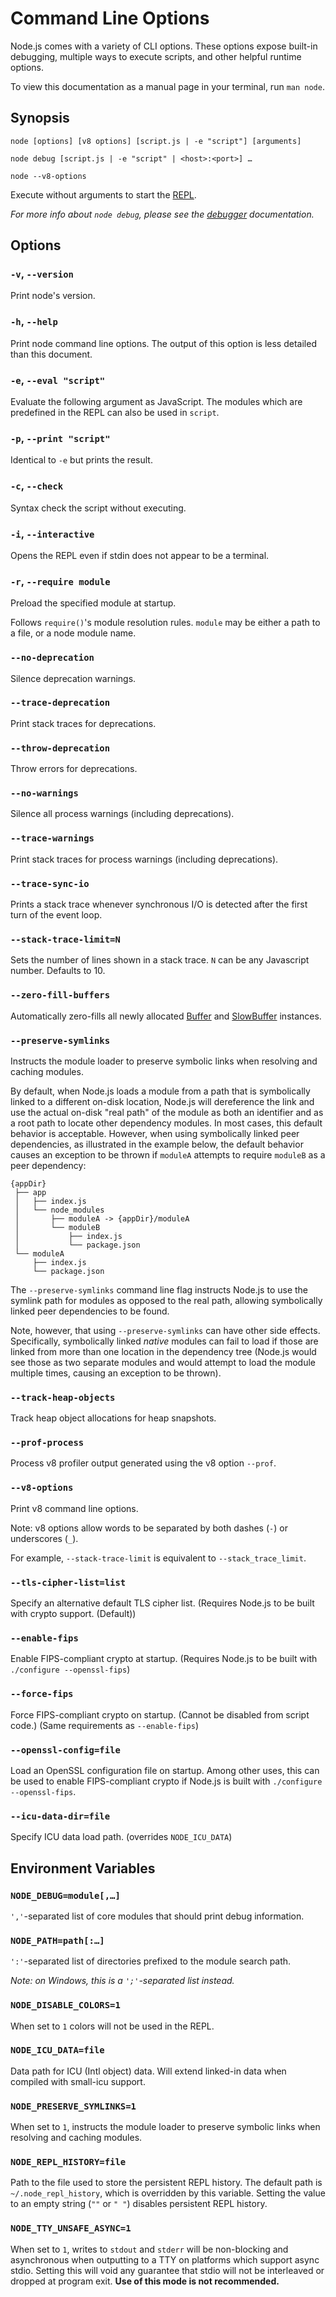 # Command Line Options

<!--type=misc-->

Node.js comes with a variety of CLI options. These options expose built-in
debugging, multiple ways to execute scripts, and other helpful runtime options.

To view this documentation as a manual page in your terminal, run `man node`.


## Synopsis

`node [options] [v8 options] [script.js | -e "script"] [arguments]`

`node debug [script.js | -e "script" | <host>:<port>] …`

`node --v8-options`

Execute without arguments to start the [REPL][].

_For more info about `node debug`, please see the [debugger][] documentation._


## Options

### `-v`, `--version`
<!-- YAML
added: v0.1.3
-->

Print node's version.


### `-h`, `--help`
<!-- YAML
added: v0.1.3
-->

Print node command line options.
The output of this option is less detailed than this document.


### `-e`, `--eval "script"`
<!-- YAML
added: v0.5.2
-->

Evaluate the following argument as JavaScript. The modules which are
predefined in the REPL can also be used in `script`.


### `-p`, `--print "script"`
<!-- YAML
added: v0.6.4
-->

Identical to `-e` but prints the result.


### `-c`, `--check`
<!-- YAML
added: v5.0.0
-->

Syntax check the script without executing.


### `-i`, `--interactive`
<!-- YAML
added: v0.7.7
-->

Opens the REPL even if stdin does not appear to be a terminal.


### `-r`, `--require module`
<!-- YAML
added: v1.6.0
-->

Preload the specified module at startup.

Follows `require()`'s module resolution
rules. `module` may be either a path to a file, or a node module name.


### `--no-deprecation`
<!-- YAML
added: v0.8.0
-->

Silence deprecation warnings.


### `--trace-deprecation`
<!-- YAML
added: v0.8.0
-->

Print stack traces for deprecations.


### `--throw-deprecation`
<!-- YAML
added: v0.11.14
-->

Throw errors for deprecations.

### `--no-warnings`
<!-- YAML
added: v6.0.0
-->

Silence all process warnings (including deprecations).

### `--trace-warnings`
<!-- YAML
added: v6.0.0
-->

Print stack traces for process warnings (including deprecations).

### `--trace-sync-io`
<!-- YAML
added: v2.1.0
-->

Prints a stack trace whenever synchronous I/O is detected after the first turn
of the event loop.

### `--stack-trace-limit=N`

Sets the number of lines shown in a stack trace. `N` can be any Javascript
number. Defaults to 10.


### `--zero-fill-buffers`
<!-- YAML
added: v6.0.0
-->

Automatically zero-fills all newly allocated [Buffer][] and [SlowBuffer][]
instances.


### `--preserve-symlinks`
<!-- YAML
added: v6.3.0
-->

Instructs the module loader to preserve symbolic links when resolving and
caching modules.

By default, when Node.js loads a module from a path that is symbolically linked
to a different on-disk location, Node.js will dereference the link and use the
actual on-disk "real path" of the module as both an identifier and as a root
path to locate other dependency modules. In most cases, this default behavior
is acceptable. However, when using symbolically linked peer dependencies, as
illustrated in the example below, the default behavior causes an exception to
be thrown if `moduleA` attempts to require `moduleB` as a peer dependency:

```text
{appDir}
 ├── app
 │   ├── index.js
 │   └── node_modules
 │       ├── moduleA -> {appDir}/moduleA
 │       └── moduleB
 │           ├── index.js
 │           └── package.json
 └── moduleA
     ├── index.js
     └── package.json
```

The `--preserve-symlinks` command line flag instructs Node.js to use the
symlink path for modules as opposed to the real path, allowing symbolically
linked peer dependencies to be found.

Note, however, that using `--preserve-symlinks` can have other side effects.
Specifically, symbolically linked *native* modules can fail to load if those
are linked from more than one location in the dependency tree (Node.js would
see those as two separate modules and would attempt to load the module multiple
times, causing an exception to be thrown).

### `--track-heap-objects`
<!-- YAML
added: v2.4.0
-->

Track heap object allocations for heap snapshots.


### `--prof-process`
<!-- YAML
added: v6.0.0
-->

Process v8 profiler output generated using the v8 option `--prof`.


### `--v8-options`
<!-- YAML
added: v0.1.3
-->

Print v8 command line options.

Note: v8 options allow words to be separated by both dashes (`-`) or underscores
(`_`).

For example, `--stack-trace-limit` is equivalent to `--stack_trace_limit`.

### `--tls-cipher-list=list`
<!-- YAML
added: v4.0.0
-->

Specify an alternative default TLS cipher list. (Requires Node.js to be built
with crypto support. (Default))


### `--enable-fips`
<!-- YAML
added: v6.0.0
-->

Enable FIPS-compliant crypto at startup. (Requires Node.js to be built with
`./configure --openssl-fips`)


### `--force-fips`
<!-- YAML
added: v6.0.0
-->

Force FIPS-compliant crypto on startup. (Cannot be disabled from script code.)
(Same requirements as `--enable-fips`)


### `--openssl-config=file`
<!-- YAML
added: v6.9.0
-->

Load an OpenSSL configuration file on startup. Among other uses, this can be
used to enable FIPS-compliant crypto if Node.js is built with
`./configure --openssl-fips`.


### `--icu-data-dir=file`
<!-- YAML
added: v0.11.15
-->

Specify ICU data load path. (overrides `NODE_ICU_DATA`)

## Environment Variables

### `NODE_DEBUG=module[,…]`
<!-- YAML
added: v0.1.32
-->

`','`-separated list of core modules that should print debug information.


### `NODE_PATH=path[:…]`
<!-- YAML
added: v0.1.32
-->

`':'`-separated list of directories prefixed to the module search path.

_Note: on Windows, this is a `';'`-separated list instead._


### `NODE_DISABLE_COLORS=1`
<!-- YAML
added: v0.3.0
-->

When set to `1` colors will not be used in the REPL.


### `NODE_ICU_DATA=file`
<!-- YAML
added: v0.11.15
-->

Data path for ICU (Intl object) data. Will extend linked-in data when compiled
with small-icu support.

### `NODE_PRESERVE_SYMLINKS=1`
<!-- YAML
added: REPLACEME
-->

When set to `1`, instructs the module loader to preserve symbolic links when
resolving and caching modules.

### `NODE_REPL_HISTORY=file`
<!-- YAML
added: v3.0.0
-->

Path to the file used to store the persistent REPL history. The default path is
`~/.node_repl_history`, which is overridden by this variable. Setting the value
to an empty string (`""` or `" "`) disables persistent REPL history.


### `NODE_TTY_UNSAFE_ASYNC=1`
<!-- YAML
added: 6.4.0
-->

When set to `1`, writes to `stdout` and `stderr` will be non-blocking and
asynchronous when outputting to a TTY on platforms which support async stdio.
Setting this will void any guarantee that stdio will not be interleaved or
dropped at program exit. **Use of this mode is not recommended.**


[Buffer]: buffer.html#buffer_buffer
[debugger]: debugger.html
[REPL]: repl.html
[SlowBuffer]: buffer.html#buffer_class_slowbuffer
